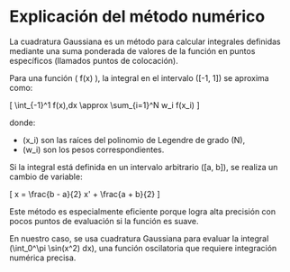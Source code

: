 # Explicación del método numérico

La cuadratura Gaussiana es un método para calcular integrales definidas mediante una suma ponderada de valores de la función en puntos específicos (llamados puntos de colocación).

Para una función \( f(x) \), la integral en el intervalo \([-1, 1]\) se aproxima como:

\[
\int_{-1}^1 f(x)\,dx \approx \sum_{i=1}^N w_i f(x_i)
\]

donde:
- \(x_i\) son las raíces del polinomio de Legendre de grado \(N\),
- \(w_i\) son los pesos correspondientes.

Si la integral está definida en un intervalo arbitrario \([a, b]\), se realiza un cambio de variable:

\[
x = \frac{b - a}{2} x' + \frac{a + b}{2}
\]

Este método es especialmente eficiente porque logra alta precisión con pocos puntos de evaluación si la función es suave.

En nuestro caso, se usa cuadratura Gaussiana para evaluar la integral \(\int_0^\pi \sin(x^2) dx\), una función oscilatoria que requiere integración numérica precisa.
